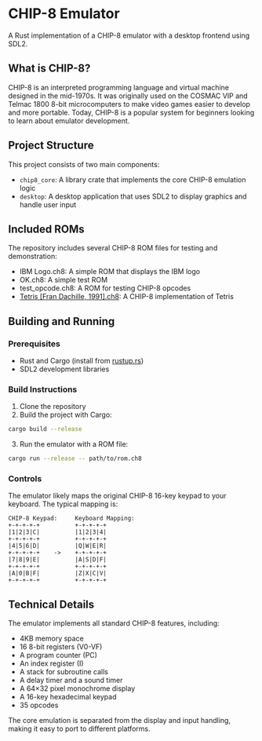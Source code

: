 # CHIP-8 Emulator

A Rust implementation of a CHIP-8 emulator with a desktop frontend using SDL2.

## What is CHIP-8?

CHIP-8 is an interpreted programming language and virtual machine designed in the mid-1970s. It was originally used on the COSMAC VIP and Telmac 1800 8-bit microcomputers to make video games easier to develop and more portable. Today, CHIP-8 is a popular system for beginners looking to learn about emulator development.

## Project Structure

This project consists of two main components:

- `chip8_core`: A library crate that implements the core CHIP-8 emulation logic
- `desktop`: A desktop application that uses SDL2 to display graphics and handle user input

## Included ROMs

The repository includes several CHIP-8 ROM files for testing and demonstration:

- IBM Logo.ch8: A simple ROM that displays the IBM logo
- OK.ch8: A simple test ROM
- test_opcode.ch8: A ROM for testing CHIP-8 opcodes
- [Tetris [Fran Dachille, 1991].ch8](Tetris%20%5BFran%20Dachille%2C%201991%5D.ch8): A CHIP-8 implementation of Tetris

## Building and Running

### Prerequisites

- Rust and Cargo (install from [rustup.rs](https://rustup.rs))
- SDL2 development libraries

### Build Instructions

1. Clone the repository
2. Build the project with Cargo:

```sh
cargo build --release
```

3. Run the emulator with a ROM file:

```sh
cargo run --release -- path/to/rom.ch8
```

### Controls

The emulator likely maps the original CHIP-8 16-key keypad to your keyboard. The typical mapping is:

```
CHIP-8 Keypad:     Keyboard Mapping:
+-+-+-+-+          +-+-+-+-+
|1|2|3|C|          |1|2|3|4|
+-+-+-+-+          +-+-+-+-+
|4|5|6|D|          |Q|W|E|R|
+-+-+-+-+    ->    +-+-+-+-+
|7|8|9|E|          |A|S|D|F|
+-+-+-+-+          +-+-+-+-+
|A|0|B|F|          |Z|X|C|V|
+-+-+-+-+          +-+-+-+-+
```

## Technical Details

The emulator implements all standard CHIP-8 features, including:

- 4KB memory space
- 16 8-bit registers (V0-VF)
- A program counter (PC)
- An index register (I)
- A stack for subroutine calls
- A delay timer and a sound timer
- A 64×32 pixel monochrome display
- A 16-key hexadecimal keypad
- 35 opcodes

The core emulation is separated from the display and input handling, making it easy to port to different platforms.
